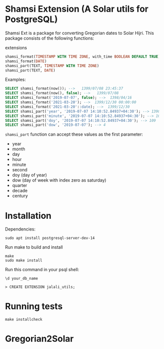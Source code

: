 # Shamsi Extension (A Solar utils for PostgreSQL)
Shamsi Ext is a package for converting Gregorian dates to Solar Hijri.
This package consists of the following functions:

extensions
```sql
shamsi_format(TIMESTAMP WITH TIME ZONE, with_time BOOLEAN DEFAULT TRUE)
shamsi_format(DATE)
shamsi_part(TEXT, TIMESTAMP WITH TIME ZONE)
shamsi_part(TEXT, DATE)
```

Examples:
```sql
SELECT shamsi_format(now()); -->   1399/07/08 23:45:37
SELECT shamsi_format(now(), false); -->   1399/07/08
SELECT shamsi_format('2019-07-07', false); -->  1398/04/16
SELECT shamsi_format('2021-03-20'); -->  1399/12/30 00:00:00
SELECT shamsi_format('2021-03-20'::date); -->  1399/12/30
SELECT shamsi_part('year', '2019-07-07 14:10:52.84937+04:30'); --> 1398
SELECT shamsi_part('minute', '2019-07-07 14:10:52.84937+04:30'); --> 10
SELECT shamsi_part('doy', '2019-07-07 14:10:52.84937+04:30'); --> 109
SELECT shamsi_part('dow', '2019-07-07'); --> 4
```

`shamsi_part` function can accept these values as the first parameter:
* year
* month
* day
* hour
* minute
* second
* doy (day of year)
* dow (day of week with index zero as saturday)
* quarter
* decade
* century

# Installation

Dependencies:
```console
sudo apt install postgresql-server-dev-14
```

Run make to build and install
```console
make
sudo make install
```

Run this command in your psql shell:
```console
\d your_db_name

> CREATE EXTENSION jalali_utils;
```

# Running tests
```console
make installcheck
```
# Gregorian2Solar
